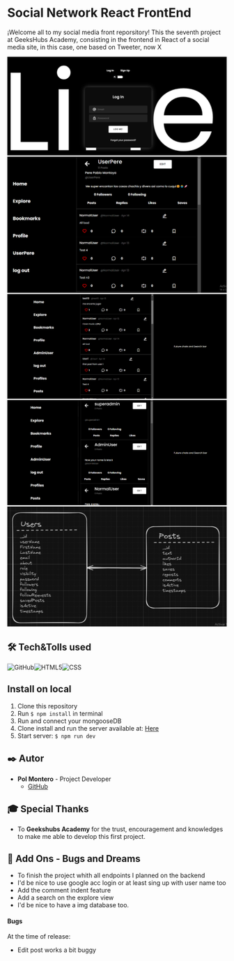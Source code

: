 # Social Network React FrontEnd
  ¡Welcome all to my social media front reporsitory! This the seventh project at GeeksHubs Academy, consisting in the frontend in React of a social media site, in this case, one based on Tweeter, now X

  <img src="./img/Login-Fake-Tweeter.png"/>
  <img src="./img/Profile-Fake-Tweeter.png"/>
  <img src="./img/Admin-Posts.png"/>
  <img src="./img/Admin-Profiles.png"/>
  <img src="./img/Captura de pantalla 2024-03-20 120808.png"/>

## 🛠️ Tech&Tolls used 

<img src="https://img.shields.io/badge/React-100000?style=for-the-badge&logo=React&logoColor=white" alt="GitHub" /><img src="https://img.shields.io/badge/Node.js-43853D?style=for-the-badge&logo=node.js&logoColor=white" alt="HTML5" /><img src="https://img.shields.io/badge/JavaScript-323330?style=for-the-badge&logo=javascript&logoColor=F7DF1E" alt="CSS" />

## Install on local
1.  Clone this repository
2.  Run ` $ npm install ` in terminal
3.  Run and connect your mongooseDB
4.  Clone install and run the server available at: [Here](https://github.com/HyPolDev/Project-5_Linea)
5.  Start server:  ` $ npm run dev `

## ✒️ Autor

- **Pol Montero** - Project Developer
  - [GitHub](https://github.com/hypoldev) 

## 🎓 Special Thanks

- To **Geekshubs Academy** for the trust, encouragement and knowledges to make me able to develop this first project.


## 📄 Add Ons - Bugs and Dreams

- To finish the project whith all endpoints I planned on the backend
- I'd be nice to use google acc login or at least sing up with user name too
- Add the comment indent feature
- Add a search on the explore view
- I'd be nice to have a img database too.

#### Bugs 

At the time of release:
-  Edit post works a bit buggy
  

